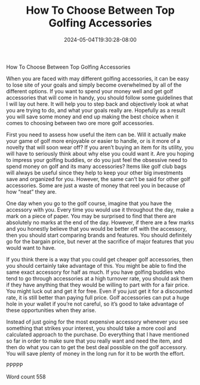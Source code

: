 ﻿---
title: "How To Choose Between Top Golfing Accessories"
date: 2024-05-04T19:30:28-08:00
description: "Top Golfing Accessories TXT Tips for Web Success"
featured_image: "/images/Top Golfing Accessories TXT.jpg"
tags: ["Top Golfing Accessories TXT"]
---

How To Choose Between Top Golfing Accessories

When you are faced with may different golfing accessories, it can be easy to lose site of your goals and simply become overwhelmed by all of the different options. If you want to spend your money well and get golf accessories that will come in handy, you should follow some guidelines that I will lay out here. It will help you to step back and objectively look at what you are trying to do, and what your goals really are. Hopefully as a result you will save some money and end up making the best choice when it comes to choosing between two ore more golf accessories.

First you need to assess how useful the item can be. Will it actually make your game of golf more enjoyable or easier to handle, or is it more of a novelty that will soon wear off? If you aren’t buying an item for its utility, you will have to seriously think about why else you could want it. Are you hoping to impress your golfing buddies, or do you just feel the obsessive need to spend money on golf and its many accessories? Items like golf club bags will always be useful since they help to keep your other big investments save and organized for you. However, the same can’t be said for other golf accessories. Some are just a waste of money that reel you in because of how “neat” they are.

One day when you go to the golf course, imagine that you have the accessory with you. Every time you would use it throughout the day, make a mark on a piece of paper. You may be surprised to find that there are absolutely no marks at the end of the day. However, if there are a few marks and you honestly believe that you would be better off with the accessory, then you should start comparing brands and features. You should definitely go for the bargain price, but never at the sacrifice of major features that you would want to have.

If you think there is a way that you could get cheaper golf accessories, then you should certainly take advantage of this. You might be able to find the same exact accessory for half as much. If you have golfing buddies who tend to go through accessories at a high turnover rate, you should ask them if they have anything that they would be willing to part with for a fair price. You might luck out and get it for free. Even if you just get it for a discounted rate, it is still better than paying full price. Golf accessories can put a huge hole in your wallet if you’re not careful, so it’s good to take advantage of these opportunities when they arise.

Instead of just going for the most expensive accessory whenever you see something that strikes your interest, you should take a more cool and calculated approach to the purchase. Do everything that I have mentioned so far in order to make sure that you really want and need the item, and then do what you can to get the best deal possible on the golf accessory. You will save plenty of money in the long run for it to be worth the effort.

PPPPP

Word count 558
